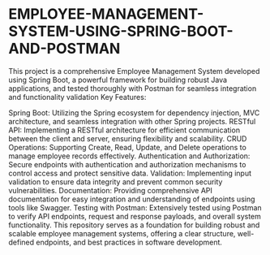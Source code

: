# EMPLOYEE-MANAGEMENT-SYSTEM-USING-SPRING-BOOT-AND-POSTMAN
This project is a comprehensive Employee Management System developed using Spring Boot, a powerful framework for building robust Java applications, and tested thoroughly with Postman for seamless integration and functionality validation
Key Features:

Spring Boot: Utilizing the Spring ecosystem for dependency injection, MVC architecture, and seamless integration with other Spring projects.
RESTful API: Implementing a RESTful architecture for efficient communication between the client and server, ensuring flexibility and scalability.
CRUD Operations: Supporting Create, Read, Update, and Delete operations to manage employee records effectively.
Authentication and Authorization: Secure endpoints with authentication and authorization mechanisms to control access and protect sensitive data.
Validation: Implementing input validation to ensure data integrity and prevent common security vulnerabilities.
Documentation: Providing comprehensive API documentation for easy integration and understanding of endpoints using tools like Swagger.
Testing with Postman: Extensively tested using Postman to verify API endpoints, request and response payloads, and overall system functionality.
This repository serves as a foundation for building robust and scalable employee management systems, offering a clear structure, well-defined endpoints, and best practices in software development.

